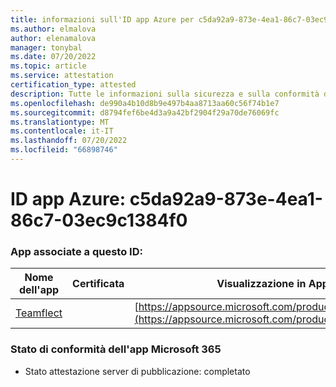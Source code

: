 ```yaml
---
title: informazioni sull'ID app Azure per c5da92a9-873e-4ea1-86c7-03ec9c1384f0
ms.author: elmalova
author: elenamalova
manager: tonybal
ms.date: 07/20/2022
ms.topic: article
ms.service: attestation
certification_type: attested
description: Tutte le informazioni sulla sicurezza e sulla conformità disponibili per c5da92a9-873e-4ea1-86c7-03ec9c1384f0.
ms.openlocfilehash: de990a4b10d8b9e497b4aa8713aa60c56f74b1e7
ms.sourcegitcommit: d8794fef6be4d3a9a42bf2904f29a70de76069fc
ms.translationtype: MT
ms.contentlocale: it-IT
ms.lasthandoff: 07/20/2022
ms.locfileid: "66898746"
---
```

# <a name="azure-app-id-c5da92a9-873e-4ea1-86c7-03ec9c1384f0"></a>ID app Azure: c5da92a9-873e-4ea1-86c7-03ec9c1384f0


### <a name="apps-associated-with-this-id"></a>App associate a questo ID:
| **Nome dell'app** | **Certificata** | **Visualizzazione in AppSource** |
|--------------|---------------|-----------------------|
| [Teamflect](../forward/WA200001860.md) |  | [https://appsource.microsoft.com/product/office/WA200001860](https://appsource.microsoft.com/product/office/WA200001860) |

### <a name="microsoft-365-app-compliance-status"></a>Stato di conformità dell'app Microsoft 365
- Stato attestazione server di pubblicazione: completato
